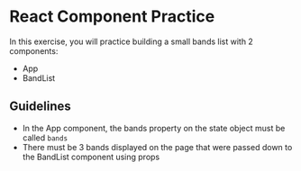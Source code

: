 # React Component Practice

In this exercise, you will practice building a small bands list with 2 components:

- App
- BandList

## Guidelines

- In the App component, the bands property on the state object must be called `bands`
- There must be 3 bands displayed on the page that were passed down to the BandList component using props
